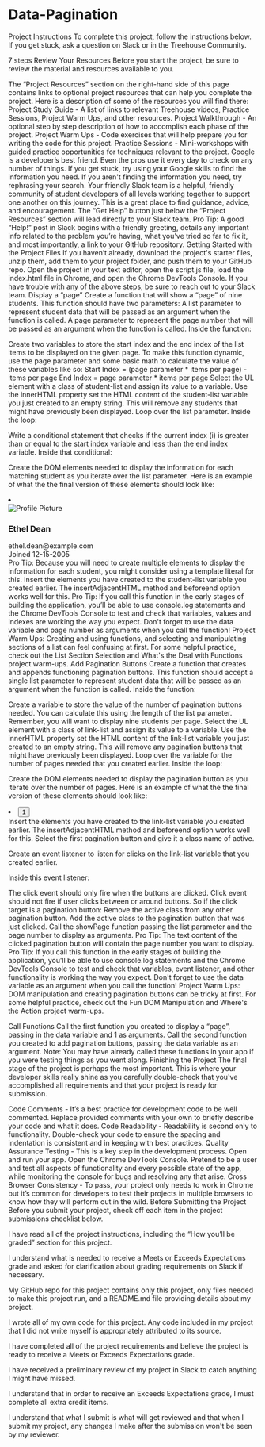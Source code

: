 # Data-Pagination


Project Instructions
To complete this project, follow the instructions below. If you get stuck, ask a question on Slack or in the Treehouse Community.

 7 steps
Review Your Resources
Before you start the project, be sure to review the material and resources available to you.

The “Project Resources” section on the right-hand side of this page contains links to optional project resources that can help you complete the project. Here is a description of some of the resources you will find there:
Project Study Guide - A list of links to relevant Treehouse videos, Practice Sessions, Project Warm Ups, and other resources.
Project Walkthrough - An optional step by step description of how to accomplish each phase of the project.
Project Warm Ups - Code exercises that will help prepare you for writing the code for this project.
Practice Sessions - Mini-workshops with guided practice opportunities for techniques relevant to the project.
Google is a developer’s best friend. Even the pros use it every day to check on any number of things. If you get stuck, try using your Google skills to find the information you need. If you aren't finding the information you need, try rephrasing your search.
Your friendly Slack team is a helpful, friendly community of student developers of all levels working together to support one another on this journey. This is a great place to find guidance, advice, and encouragement. The “Get Help” button just below the “Project Resources” section will lead directly to your Slack team.
Pro Tip: A good “Help!” post in Slack begins with a friendly greeting, details any important info related to the problem you’re having, what you’ve tried so far to fix it, and most importantly, a link to your GitHub repository.
Getting Started with the Project Files
If you haven’t already, download the project's starter files, unzip them, add them to your project folder, and push them to your GitHub repo.
Open the project in your text editor, open the script.js file, load the index.html file in Chrome, and open the Chrome DevTools Console.
If you have trouble with any of the above steps, be sure to reach out to your Slack team.
Display a “page”
Create a function that will show a “page” of nine students.
This function should have two parameters:
A list parameter to represent student data that will be passed as an argument when the function is called.
A page parameter to represent the page number that will be passed as an argument when the function is called.
Inside the function:

Create two variables to store the start index and the end index of the list items to be displayed on the given page. To make this function dynamic, use the page parameter and some basic math to calculate the value of these variables like so:
Start Index = (page parameter * items per page) - items per page
End Index = page parameter * items per page
Select the UL element with a class of student-list and assign its value to a variable.
Use the innerHTML property set the HTML content of the student-list variable you just created to an empty string. This will remove any students that might have previously been displayed.
Loop over the list parameter.
Inside the loop:

Write a conditional statement that checks if the current index (i) is greater than or equal to the start index variable and less than the end index variable.
Inside that conditional:

Create the DOM elements needed to display the information for each matching student as you iterate over the list parameter. Here is an example of what the the final version of these elements should look like:
  <li class="student-item cf">
    <div class="student-details">
      <img class="avatar" src="https://randomuser.me/api/portraits/women/25.jpg" alt="Profile Picture">
      <h3>Ethel Dean</h3>
      <span class="email">ethel.dean@example.com</span>
    </div>
    <div class="joined-details">
      <span class="date">Joined 12-15-2005</span>
    </div>
  </li>
Pro Tip: Because you will need to create multiple elements to display the information for each student, you might consider using a template literal for this.
Insert the elements you have created to the student-list variable you created earlier. The insertAdjacentHTML method and beforeend option works well for this.
Pro Tip: If you call this function in the early stages of building the application, you’ll be able to use console.log statements and the Chrome DevTools Console to test and check that variables, values and indexes are working the way you expect. Don't forget to use the data variable and page number as arguments when you call the function!
Project Warm Ups: Creating and using functions, and selecting and manipulating sections of a list can feel confusing at first. For some helpful practice, check out the List Section Selection and What's the Deal with Functions project warm-ups.
Add Pagination Buttons
Create a function that creates and appends functioning pagination buttons.
This function should accept a single list parameter to represent student data that will be passed as an argument when the function is called.
Inside the function:

Create a variable to store the value of the number of pagination buttons needed. You can calculate this using the length of the list parameter. Remember, you will want to display nine students per page.
Select the UL element with a class of link-list and assign its value to a variable.
Use the innerHTML property set the HTML content of the link-list variable you just created to an empty string. This will remove any pagination buttons that might have previously been displayed.
Loop over the variable for the number of pages needed that you created earlier.
Inside the loop:

Create the DOM elements needed to display the pagination button as you iterate over the number of pages. Here is an example of what the the final version of these elements should look like:
 <li>
   <button type="button">1</button>
 </li>
Insert the elements you have created to the link-list variable you created earlier. The insertAdjacentHTML method and beforeend option works well for this.
Select the first pagination button and give it a class name of active.

Create an event listener to listen for clicks on the link-list variable that you created earlier.

Inside this event listener:

The click event should only fire when the buttons are clicked. Click event should not fire if user clicks between or around buttons. So if the click target is a pagination button:
Remove the active class from any other pagination button.
Add the active class to the pagination button that was just clicked.
Call the showPage function passing the list parameter and the page number to display as arguments.
Pro Tip: The text content of the clicked pagination button will contain the page number you want to display.
Pro Tip: If you call this function in the early stages of building the application, you’ll be able to use console.log statements and the Chrome DevTools Console to test and check that variables, event listener, and other functionality is working the way you expect. Don't forget to use the data variable as an argument when you call the function!
Project Warm Ups: DOM manipulation and creating pagination buttons can be tricky at first. For some helpful practice, check out the Fun DOM Manipulation and Where's the Action project warm-ups.

Call Functions
Call the first function you created to display a “page”, passing in the data variable and 1 as arguments.
Call the second function you created to add pagination buttons, passing the data variable as an argument.
Note: You may have already called these functions in your app if you were testing things as you went along.
Finishing the Project
The final stage of the project is perhaps the most important. This is where your developer skills really shine as you carefully double-check that you've accomplished all requirements and that your project is ready for submission.

Code Comments - It’s a best practice for development code to be well commented. Replace provided comments with your own to briefly describe your code and what it does.
Code Readability - Readability is second only to functionality. Double-check your code to ensure the spacing and indentation is consistent and in keeping with best practices.
Quality Assurance Testing - This is a key step in the development process.
Open and run your app.
Open the Chrome DevTools Console.
Pretend to be a user and test all aspects of functionality and every possible state of the app, while monitoring the console for bugs and resolving any that arise.
Cross Browser Consistency - To pass, your project only needs to work in Chrome but it’s common for developers to test their projects in multiple browsers to know how they will perform out in the wild.
Before Submitting the Project
Before you submit your project, check off each item in the project submissions checklist below.

 I have read all of the project instructions, including the “How you’ll be graded” section for this project.

 I understand what is needed to receive a Meets or Exceeds Expectations grade and asked for clarification about grading requirements on Slack if necessary.

 My GitHub repo for this project contains only this project, only files needed to make this project run, and a README.md file providing details about my project.

 I wrote all of my own code for this project. Any code included in my project that I did not write myself is appropriately attributed to its source.

 I have completed all of the project requirements and believe the project is ready to receive a Meets or Exceeds Expectations grade.

 I have received a preliminary review of my project in Slack to catch anything I might have missed.

 I understand that in order to receive an Exceeds Expectations grade, I must complete all extra credit items.

 I understand that what I submit is what will get reviewed and that when I submit my project, any changes I make after the submission won't be seen by my reviewer.
